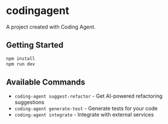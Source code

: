 # codingagent

A project created with Coding Agent.

## Getting Started

```bash
npm install
npm run dev
```

## Available Commands

- `coding-agent suggest-refactor` - Get AI-powered refactoring suggestions
- `coding-agent generate-test` - Generate tests for your code
- `coding-agent integrate` - Integrate with external services
